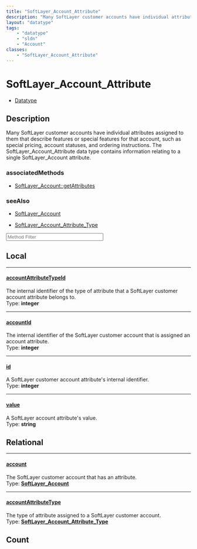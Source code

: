 ```yaml
---
title: "SoftLayer_Account_Attribute"
description: "Many SoftLayer customer accounts have individual attributes assigned to them that describe features or special features... "
layout: "datatype"
tags:
    - "datatype"
    - "sldn"
    - "Account"
classes:
    - "SoftLayer_Account_Attribute"
---
```


# SoftLayer_Account_Attribute
<div id='service-datatype'>
    <ul id='sldn-reference-tabs'>
        <li id='datatype'> <a href='/reference/datatypes/SoftLayer_Account_Attribute' >Datatype</a></li>
    </ul>
</div>

## Description 
Many SoftLayer customer accounts have individual attributes assigned to them that describe features or special features for that account, such as special pricing, account statuses, and ordering instructions. The SoftLayer_Account_Attribute data type contains information relating to a single SoftLayer_Account attribute. 


### associatedMethods

*  [SoftLayer_Account::getAttributes](/reference/services/SoftLayer_Account/getAttributes )



### seeAlso

* [SoftLayer_Account](/reference/datatypes/SoftLayer_Account )


* [SoftLayer_Account_Attribute_Type](/reference/datatypes/SoftLayer_Account_Attribute_Type )




<!-- Service Filer BEGIN -->
<div class="view-filters">
        <div class="clearfix">
            <div class="search-input-box">
                <input placeholder="Method Filter" onkeyup="titleSearch(inputId='prop-input', divId='properties', elementClass='prop-row')" 
                    type="text" id="prop-input" value="" size="30" maxlength="128" class="form-text">
            </div>
        </div>
</div>
<!-- Service Filer END -->

<div id="properties" class="content">
<div id="localProperties" class="prop-content" >

## Local
-----
[accountAttributeTypeId]: #accountattributetypeid
#### [accountAttributeTypeId]
The internal identifier of the type of attribute that a SoftLayer customer account attribute belongs to.   
<span class="type-label">Type: </span>**integer**

-----
[accountId]: #accountid
#### [accountId]
The internal identifier of the SoftLayer customer account that is assigned an account attribute.   
<span class="type-label">Type: </span>**integer**

-----
[id]: #id
#### [id]
A SoftLayer customer account attribute's internal identifier.   
<span class="type-label">Type: </span>**integer**

-----
[value]: #value
#### [value]
A SoftLayer account attribute's value.   
<span class="type-label">Type: </span>**string**

</div>
<!-- LOCAL PROPERTY END -->

<div id="relationalProperties"  class="prop-content" >

## Relational
-----
[account]: #account
#### [account]
The SoftLayer customer account that has an attribute.  
<span class="type-label">Type: </span>**<a href='/reference/datatypes/SoftLayer_Account'>SoftLayer_Account </a>**

-----
[accountAttributeType]: #accountattributetype
#### [accountAttributeType]
The type of attribute assigned to a SoftLayer customer account.  
<span class="type-label">Type: </span>**<a href='/reference/datatypes/SoftLayer_Account_Attribute_Type'>SoftLayer_Account_Attribute_Type </a>**


## Count
</div>


